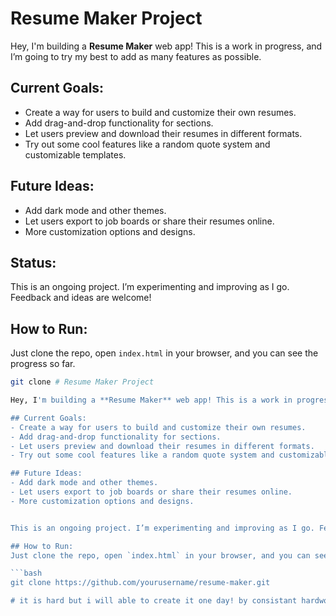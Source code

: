 # Resume Maker Project


Hey, I'm building a **Resume Maker** web app! This is a work in progress, and I’m going to try my best to add as many features as possible.

## Current Goals:
- Create a way for users to build and customize their own resumes.
- Add drag-and-drop functionality for sections.
- Let users preview and download their resumes in different formats.
- Try out some cool features like a random quote system and customizable templates.

## Future Ideas:
- Add dark mode and other themes.
- Let users export to job boards or share their resumes online.
- More customization options and designs.

## Status:
This is an ongoing project. I’m experimenting and improving as I go. Feedback and ideas are welcome!

## How to Run:
Just clone the repo, open `index.html` in your browser, and you can see the progress so far.

```bash
git clone # Resume Maker Project

Hey, I'm building a **Resume Maker** web app! This is a work in progress, and I’m going to try my best to add as many features as possible.

## Current Goals:
- Create a way for users to build and customize their own resumes.
- Add drag-and-drop functionality for sections.
- Let users preview and download their resumes in different formats.
- Try out some cool features like a random quote system and customizable templates.

## Future Ideas:
- Add dark mode and other themes.
- Let users export to job boards or share their resumes online.
- More customization options and designs.


This is an ongoing project. I’m experimenting and improving as I go. Feedback and ideas are welcome!

## How to Run:
Just clone the repo, open `index.html` in your browser, and you can see the progress so far.

```bash
git clone https://github.com/yourusername/resume-maker.git

# it is hard but i will able to create it one day! by consistant hardwork. 4/8/24
